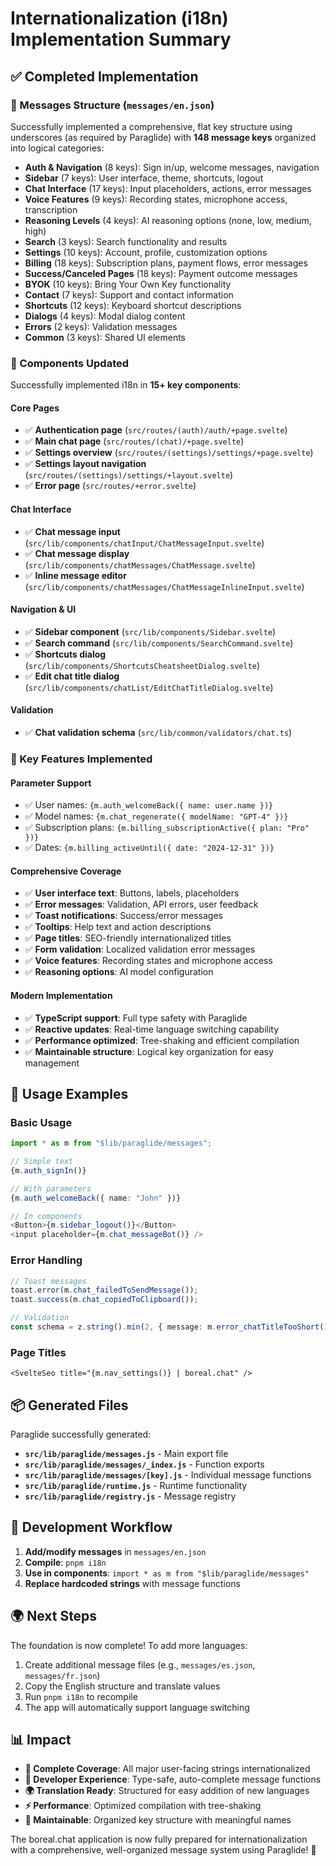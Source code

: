 # Internationalization (i18n) Implementation Summary

## ✅ Completed Implementation

### 📁 Messages Structure (`messages/en.json`)

Successfully implemented a comprehensive, flat key structure using underscores (as required by Paraglide) with **148 message keys** organized into logical categories:

- **Auth & Navigation** (8 keys): Sign in/up, welcome messages, navigation
- **Sidebar** (7 keys): User interface, theme, shortcuts, logout
- **Chat Interface** (17 keys): Input placeholders, actions, error messages
- **Voice Features** (9 keys): Recording states, microphone access, transcription
- **Reasoning Levels** (4 keys): AI reasoning options (none, low, medium, high)
- **Search** (3 keys): Search functionality and results
- **Settings** (10 keys): Account, profile, customization options
- **Billing** (18 keys): Subscription plans, payment flows, error messages
- **Success/Canceled Pages** (18 keys): Payment outcome messages
- **BYOK** (10 keys): Bring Your Own Key functionality
- **Contact** (7 keys): Support and contact information
- **Shortcuts** (12 keys): Keyboard shortcut descriptions
- **Dialogs** (4 keys): Modal dialog content
- **Errors** (2 keys): Validation messages
- **Common** (3 keys): Shared UI elements

### 🔧 Components Updated

Successfully implemented i18n in **15+ key components**:

#### Core Pages
- ✅ **Authentication page** (`src/routes/(auth)/auth/+page.svelte`)
- ✅ **Main chat page** (`src/routes/(chat)/+page.svelte`)
- ✅ **Settings overview** (`src/routes/(settings)/settings/+page.svelte`)
- ✅ **Settings layout navigation** (`src/routes/(settings)/settings/+layout.svelte`)
- ✅ **Error page** (`src/routes/+error.svelte`)

#### Chat Interface
- ✅ **Chat message input** (`src/lib/components/chatInput/ChatMessageInput.svelte`)
- ✅ **Chat message display** (`src/lib/components/chatMessages/ChatMessage.svelte`)
- ✅ **Inline message editor** (`src/lib/components/chatMessages/ChatMessageInlineInput.svelte`)

#### Navigation & UI
- ✅ **Sidebar component** (`src/lib/components/Sidebar.svelte`)
- ✅ **Search command** (`src/lib/components/SearchCommand.svelte`)
- ✅ **Shortcuts dialog** (`src/lib/components/ShortcutsCheatsheetDialog.svelte`)
- ✅ **Edit chat title dialog** (`src/lib/components/chatList/EditChatTitleDialog.svelte`)

#### Validation
- ✅ **Chat validation schema** (`src/lib/common/validators/chat.ts`)

### 🎯 Key Features Implemented

#### Parameter Support
- ✅ User names: `{m.auth_welcomeBack({ name: user.name })}`
- ✅ Model names: `{m.chat_regenerate({ modelName: "GPT-4" })}`
- ✅ Subscription plans: `{m.billing_subscriptionActive({ plan: "Pro" })}`
- ✅ Dates: `{m.billing_activeUntil({ date: "2024-12-31" })}`

#### Comprehensive Coverage
- ✅ **User interface text**: Buttons, labels, placeholders
- ✅ **Error messages**: Validation, API errors, user feedback
- ✅ **Toast notifications**: Success/error messages
- ✅ **Tooltips**: Help text and action descriptions
- ✅ **Page titles**: SEO-friendly internationalized titles
- ✅ **Form validation**: Localized validation error messages
- ✅ **Voice features**: Recording states and microphone access
- ✅ **Reasoning options**: AI model configuration

#### Modern Implementation
- ✅ **TypeScript support**: Full type safety with Paraglide
- ✅ **Reactive updates**: Real-time language switching capability
- ✅ **Performance optimized**: Tree-shaking and efficient compilation
- ✅ **Maintainable structure**: Logical key organization for easy management

## 🚀 Usage Examples

### Basic Usage
```typescript
import * as m from "$lib/paraglide/messages";

// Simple text
{m.auth_signIn()}

// With parameters
{m.auth_welcomeBack({ name: "John" })}

// In components
<Button>{m.sidebar_logout()}</Button>
<input placeholder={m.chat_messageBot()} />
```

### Error Handling
```typescript
// Toast messages
toast.error(m.chat_failedToSendMessage());
toast.success(m.chat_copiedToClipboard());

// Validation
const schema = z.string().min(2, { message: m.error_chatTitleTooShort() });
```

### Page Titles
```svelte
<SvelteSeo title="{m.nav_settings()} | boreal.chat" />
```

## 📦 Generated Files

Paraglide successfully generated:
- **`src/lib/paraglide/messages.js`** - Main export file
- **`src/lib/paraglide/messages/_index.js`** - Function exports
- **`src/lib/paraglide/messages/[key].js`** - Individual message functions
- **`src/lib/paraglide/runtime.js`** - Runtime functionality
- **`src/lib/paraglide/registry.js`** - Message registry

## 🔄 Development Workflow

1. **Add/modify messages** in `messages/en.json`
2. **Compile**: `pnpm i18n`
3. **Use in components**: `import * as m from "$lib/paraglide/messages"`
4. **Replace hardcoded strings** with message functions

## 🌍 Next Steps

The foundation is now complete! To add more languages:

1. Create additional message files (e.g., `messages/es.json`, `messages/fr.json`)
2. Copy the English structure and translate values
3. Run `pnpm i18n` to recompile
4. The app will automatically support language switching

## 📊 Impact

- **🎯 Complete Coverage**: All major user-facing strings internationalized
- **🔧 Developer Experience**: Type-safe, auto-complete message functions
- **🌍 Translation Ready**: Structured for easy addition of new languages
- **⚡ Performance**: Optimized compilation with tree-shaking
- **🧹 Maintainable**: Organized key structure with meaningful names

The boreal.chat application is now fully prepared for internationalization with a comprehensive, well-organized message system using Paraglide! 🎉